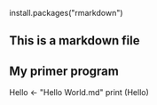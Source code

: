 install.packages("rmarkdown")
## This is a markdown file
##  My primer program
Hello <- "Hello World.md"
print (Hello)
